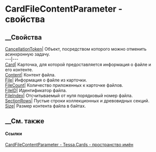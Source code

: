 # CardFileContentParameter - свойства
##  __Свойства
[CancellationToken](P_Tessa_Cards_CardFileContentParameter_CancellationToken.htm)|
Объект, посредством которого можно отменить асинхронную задачу.  
---|---  
[Card](P_Tessa_Cards_CardFileContentParameter_Card.htm)|  Карточка, для
которой предоставляется информация о файле и его контенте.  
[Content](P_Tessa_Cards_CardFileContentParameter_Content.htm)|  Контент файла.  
[File](P_Tessa_Cards_CardFileContentParameter_File.htm)|  Информация о файле
из карточки.  
[FileCount](P_Tessa_Cards_CardFileContentParameter_FileCount.htm)|  Количество
приложенных к карточке файлов.  
[FileID](P_Tessa_Cards_CardFileContentParameter_FileID.htm)|  Идентификатор
файла.  
[FileIndex](P_Tessa_Cards_CardFileContentParameter_FileIndex.htm)|
Отсчитываемый от нуля порядковый номер файла.  
[SectionRows](P_Tessa_Cards_CardFileContentParameter_SectionRows.htm)|  Пустые
строки коллекционных и древовидных секций.  
[Size](P_Tessa_Cards_CardFileContentParameter_Size.htm)|  Размер контента
файла в байтах.  
## __См. также
#### Ссылки
[CardFileContentParameter - ](T_Tessa_Cards_CardFileContentParameter.htm)
[Tessa.Cards - пространство имён](N_Tessa_Cards.htm)
